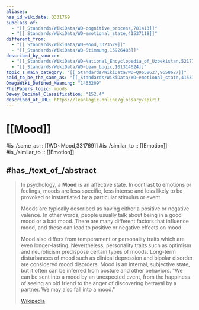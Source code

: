 ```yaml
---
aliases:
has_id_wikidata: Q331769
subclass_of:
  - "[[_Standards/WikiData/WD~cognitive_process,781413]]"
  - "[[_Standards/WikiData/WD~emotional_state,41537118]]"
different_from:
  - "[[_Standards/WikiData/WD~Mood,3323529]]"
  - "[[_Standards/WikiData/WD~Stimmung,15926483]]"
described_by_source:
  - "[[_Standards/WikiData/WD~National_Encyclopedia_of_Uzbekistan,5217764]]"
  - "[[_Standards/WikiData/WD~Lean_Logic,101314624]]"
topic_s_main_category: "[[_Standards/WikiData/WD~Q9658627,9658627]]"
said_to_be_the_same_as: "[[_Standards/WikiData/WD~emotional_state,41537118]]"
OmegaWiki_Defined_Meaning: "1463209"
PhilPapers_topic: moods
Dewey_Decimal_Classification: "152.4"
described_at_URL: https://leanlogic.online/glossary/spirit
---
```


# [[Mood]] 

#is_/same_as :: [[WD~Mood,331769]] 
#is_/similar_to :: [[Emotion]] 
#is_/similar_to :: [[Emotion]] 

## #has_/text_of_/abstract 

> In psychology, a **Mood** is an affective state. 
> In contrast to emotions or feelings, moods are less specific, less intense 
> and less likely to be provoked or instantiated by a particular stimulus or event. 
> 
> Moods are typically described as having either a positive or negative valence. 
> In other words, people usually talk about being in a good mood or a bad mood. 
> There are many different factors that influence mood, 
> and these can lead to positive or negative effects on mood.
>
> Mood also differs from temperament or personality traits which are even longer-lasting. 
> Nevertheless, personality traits such as optimism and neuroticism predispose certain types of moods. Long-term disturbances of mood such as clinical depression and bipolar disorder are considered mood disorders. Mood is an internal, subjective state, but it often can be inferred from posture and other behaviors. "We can be sent into a mood by an unexpected event, from the happiness of seeing an old friend to the anger of discovering betrayal by a partner. We may also fall into a mood."
>
> [Wikipedia](https://en.wikipedia.org/wiki/Mood%20(psychology)) 

